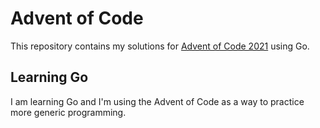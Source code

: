 # Advent of Code

This repository contains my solutions for [Advent of Code 2021](https://adventofcode.com/2021)
using Go.

## Learning Go

I am learning Go and I'm using the Advent of Code as a way to practice more generic programming.
